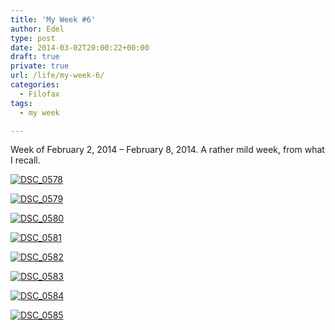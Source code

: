 ```yaml
---
title: 'My Week #6'
author: Edel
type: post
date: 2014-03-02T20:00:22+00:00
draft: true
private: true
url: /life/my-week-6/
categories:
  - Filofax
tags:
  - my week

---
```

Week of February 2, 2014 &#8211; February 8, 2014. A rather mild week, from what I recall.

[<img src="http://scattered.me/wp-content/uploads/2014/03/DSC_0578-1024x678.jpg" alt="DSC_0578" class="img-responsive" />][1]

[<img src="http://scattered.me/wp-content/uploads/2014/03/DSC_0579-1024x678.jpg" alt="DSC_0579" class="img-responsive" />][2]

[<img src="http://scattered.me/wp-content/uploads/2014/03/DSC_0580-1024x678.jpg" alt="DSC_0580" class="img-responsive" />][3]

[<img src="http://scattered.me/wp-content/uploads/2014/03/DSC_0581-1024x678.jpg" alt="DSC_0581" class="img-responsive" />][4]

[<img src="http://scattered.me/wp-content/uploads/2014/03/DSC_0582-1024x678.jpg" alt="DSC_0582" class="img-responsive" />][5]

[<img src="http://scattered.me/wp-content/uploads/2014/03/DSC_0583-1024x678.jpg" alt="DSC_0583" class="img-responsive" />][6]

[<img src="http://scattered.me/wp-content/uploads/2014/03/DSC_0584-1024x678.jpg" alt="DSC_0584" class="img-responsive" />][7]

[<img src="http://scattered.me/wp-content/uploads/2014/03/DSC_0585-1024x678.jpg" alt="DSC_0585" class="img-responsive" />][8]




 [1]: http://scattered.me/wp-content/uploads/2014/03/DSC_0578.jpg
 [2]: http://scattered.me/wp-content/uploads/2014/03/DSC_0579.jpg
 [3]: http://scattered.me/wp-content/uploads/2014/03/DSC_0580.jpg
 [4]: http://scattered.me/wp-content/uploads/2014/03/DSC_0581.jpg
 [5]: http://scattered.me/wp-content/uploads/2014/03/DSC_0582.jpg
 [6]: http://scattered.me/wp-content/uploads/2014/03/DSC_0583.jpg
 [7]: http://scattered.me/wp-content/uploads/2014/03/DSC_0584.jpg
 [8]: http://scattered.me/wp-content/uploads/2014/03/DSC_0585.jpg